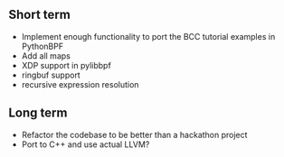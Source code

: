## Short term

- Implement enough functionality to port the BCC tutorial examples in PythonBPF
- Add all maps
- XDP support in pylibbpf
- ringbuf support
- recursive expression resolution

## Long term

- Refactor the codebase to be better than a hackathon project
- Port to C++ and use actual LLVM?

